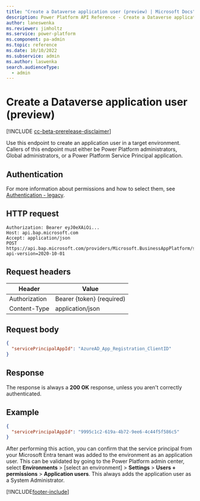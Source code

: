 ```yaml
---
title: "Create a Dataverse application user (preview) | Microsoft Docs"
description: Power Platform API Reference - Create a Dataverse application user
author: laneswenka
ms.reviewer: jimholtz
ms.service: power-platform
ms.component: pa-admin
ms.topic: reference
ms.date: 10/10/2022
ms.subservice: admin
ms.author: laswenka
search.audienceType: 
  - admin
---
```


# Create a Dataverse application user (preview)

[!INCLUDE [cc-beta-prerelease-disclaimer](../includes/cc-beta-prerelease-disclaimer.md)]

Use this endpoint to create an application user in a target environment.  Callers of this endpoint must either be Power Platform administrators, Global administrators, or a Power Platform Service Principal application.

## Authentication

For more information about permissions and how to select them, see [Authentication - legacy](programmability-authentication.md).

## HTTP request

```http
Authorization: Bearer eyJ0eXAiOi...
Host: api.bap.microsoft.com
Accept: application/json
POST https://api.bap.microsoft.com/providers/Microsoft.BusinessAppPlatform/scopes/admin/environments/{environmentIdGuid}/addAppUser?api-version=2020-10-01
```

## Request headers

| Header         | Value                     |
|----------------|---------------------------|
| Authorization  | Bearer {token} (required) |
| Content-Type   | application/json          |

## Request body

```json
{
  "servicePrincipalAppId": "AzureAD_App_Registration_ClientID"
}
```


## Response

The response is always a **200 OK** response, unless you aren't correctly authenticated. 

## Example

```json
{
  "servicePrincipalAppId": "9995c1c2-619a-4b72-9ee6-4c44f5f586c5"
}
```

After performing this action, you can confirm that the service principal from your Microsoft Entra tenant was added to the environment as an application user.  This can be validated by going to the Power Platform admin center, select **Environments** > [select an environment] > **Settings** > **Users + permissions** > **Application users**.  This always adds the application user as a System Administrator.





[!INCLUDE[footer-include](../includes/footer-banner.md)]